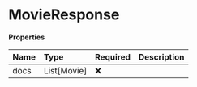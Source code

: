 # MovieResponse

**Properties**

| Name | Type        | Required | Description |
| :--- | :---------- | :------- | :---------- |
| docs | List[Movie] | ❌       |             |

<!-- This file was generated by liblab | https://liblab.com/ -->
